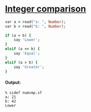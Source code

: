 [1]: http://rosettacode.org/wiki/Integer_comparison

# [Integer comparison][1]

```ruby
var a = read("a: ", Number);
var b = read("b: ", Number);
 
if (a < b) {
    say 'Lower';
}
elsif (a == b) {
    say 'Equal';
}
elsif (a > b) {
    say 'Greater';
}
```

#### Output:
```
% sidef numcmp.sf
a: 21
b: 42
Lower
```
